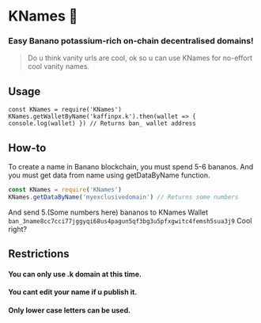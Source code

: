 # KNames 🙈
### Easy Banano potassium-rich on-chain decentralised domains!

> Do u think vanity urls are cool, ok so u can use KNames for no-effort cool vanity names.

## Usage
```JS
const KNames = require('KNames')
KNames.getWalletByName('kaffinpx.k').then(wallet => { console.log(wallet) }) // Returns ban_ wallet address
```

## How-to
To create a name in Banano blockchain, you must spend 5-6 bananos.
And you must get data from name using getDataByName function.

```js
const KNames = require('KNames')
KNames.getDataByName('myexclusivedomain') // Returns some numbers
```
And send 5.(Some numbers here) bananos to KNames Wallet ``ban_3name8cc7cci77jggyqi68us4pagun5qf3bg3u5pfxgwitc4femsh5sua3j9``
Cool right?

## Restrictions
#### You can only use .k domain at this time.
#### You cant edit your name if u publish it.
#### Only lower case letters can be used.